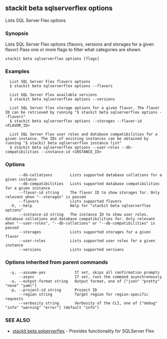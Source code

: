 ## stackit beta sqlserverflex options

Lists SQL Server Flex options

### Synopsis

Lists SQL Server Flex options (flavors, versions and storages for a given flavor)
Pass one or more flags to filter what categories are shown.

```
stackit beta sqlserverflex options [flags]
```

### Examples

```
  List SQL Server Flex flavors options
  $ stackit beta sqlserverflex options --flavors

  List SQL Server Flex available versions
  $ stackit beta sqlserverflex options --versions

  List SQL Server Flex storage options for a given flavor. The flavor ID can be retrieved by running "$ stackit beta sqlserverflex options --flavors"
  $ stackit beta sqlserverflex options --storages --flavor-id <FLAVOR_ID>

  List SQL Server Flex user roles and database compatibilities for a given instance. The IDs of existing instances can be obtained by running "$ stackit beta sqlserverflex instance list"
  $ stackit beta sqlserverflex options --user-roles --db-compatibilities --instance-id <INSTANCE_ID>
```

### Options

```
      --db-collations        Lists supported database collations for a given instance
      --db-compatibilities   Lists supported database compatibilities for a given instance
      --flavor-id string     The flavor ID to show storages for. Only relevant when "--storages" is passed
      --flavors              Lists supported flavors
  -h, --help                 Help for "stackit beta sqlserverflex options"
      --instance-id string   The instance ID to show user roles, database collations and database compatibilities for. Only relevant when "--user-roles", "--db-collations" or "--db-compatibilities" is passed
      --storages             Lists supported storages for a given flavor
      --user-roles           Lists supported user roles for a given instance
      --versions             Lists supported versions
```

### Options inherited from parent commands

```
  -y, --assume-yes             If set, skips all confirmation prompts
      --async                  If set, runs the command asynchronously
  -o, --output-format string   Output format, one of ["json" "pretty" "none" "yaml"]
  -p, --project-id string      Project ID
      --region string          Target region for region-specific requests
      --verbosity string       Verbosity of the CLI, one of ["debug" "info" "warning" "error"] (default "info")
```

### SEE ALSO

* [stackit beta sqlserverflex](./stackit_beta_sqlserverflex.md)	 - Provides functionality for SQLServer Flex

